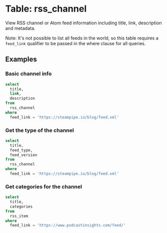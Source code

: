 # Table: rss_channel

View RSS channel or Atom feed information including title, link, description and metadata.

Note: It's not possible to list all feeds in the world, so this table requires a
`feed_link` qualifier to be passed in the where clause for all queries.


## Examples

### Basic channel info

```sql
select
  title,
  link,
  description
from
  rss_channel
where
  feed_link = 'https://steampipe.io/blog/feed.xml'
```

### Get the type of the channel

```sql
select
  title,
  feed_type,
  feed_version
from
  rss_channel
where
  feed_link = 'https://steampipe.io/blog/feed.xml'
```

### Get categories for the channel

```sql
select
  title,
  categories
from
  rss_item
where
  feed_link = 'https://www.podcastinsights.com/feed/'
```
